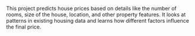 This project predicts house prices based on details like the number of rooms, size of the house, location, and other property features. It looks at patterns in existing housing data and learns how different factors influence the final price.
